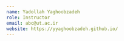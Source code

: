 ```yaml
---
name: Yadollah Yaghoobzadeh
role: Instructor
email: abc@ut.ac.ir
website: https://yyaghoobzadeh.github.io/
---
```

